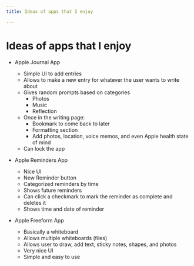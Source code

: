 ```yaml
---
title: Ideas of apps that I enjoy

---
```


# Ideas of apps that I enjoy

- Apple Journal App
    - Simple UI to add entries
    - Allows to make a new entry for whatever the user wants to write about
    - Gives random prompts based on categories
        - Photos
        - Music
        - Reflection
    - Once in the writing page:
        - Bookmark to come back to later
        - Formatting section
        - Add photos, location, voice memos, and even Apple health state of mind
    - Can lock the app

- Apple Reminders App
    - Nice UI
    - New Reminder button
    - Categorized reminders by time
    - Shows future reminders
    - Can click a checkmark to mark the reminder as complete and deletes it
    - Shows time and date of reminder

- Apple Freeform App
    - Basically a whiteboard
    - Allows multiple whiteboards (files)
    - Allows user to draw, add text, sticky notes, shapes, and photos
    - Very nice UI
    - Simple and easy to use